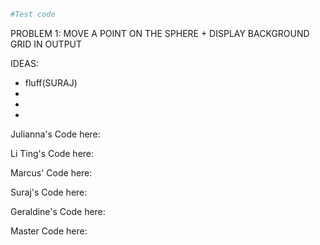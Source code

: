 ```python
#Test code
```

PROBLEM 1: MOVE A POINT ON THE SPHERE + DISPLAY BACKGROUND GRID IN OUTPUT

IDEAS:
- fluff(SURAJ)
-
-
-






Julianna's Code here:

Li Ting's Code here:

Marcus' Code here:

Suraj's Code here:

Geraldine's Code here:

Master Code here:
